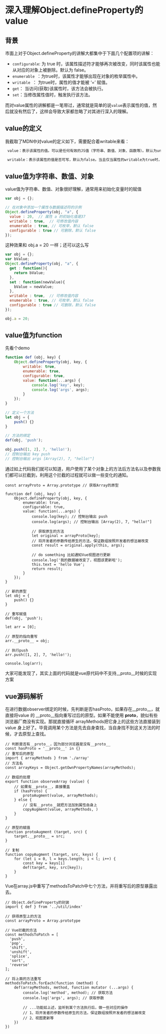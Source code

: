 # 深入理解Object.defineProperty的value

## 背景
市面上对于Object.defineProperty的讲解大都集中于下面几个配置项的讲解：

+ `configurable`: 为 true 时，该属性描述符才能够再次被改变，同时该属性也能从对应的对象上被删除。默认为 false。
+ `enumerable `：为true时，该属性才能够出现在对象的枚举属性中。
+ `writable `： 为true时，属性的值才能被 ‘=’ 赋值。
+ `get`： 当访问(获取)该属性时，该方法会被执行。
+ `set`：当修改属性值时，触发执行该方法。

而对value属性的讲解都是一笔带过，通常就是简单的说`value`表示属性的值，然后就没有然后了，这样会导致大家都忽略了对其进行深入的理解。

## value的定义

我截取了MDN中对value的定义如下，需要配合着writable来看：

``` JavaScript
 value：表示该属性的值。可以是任何有效的JS值（字符串、数值、对象、函数等）。默认为undefined。

 writable：表示该属性的值是否可写，默认为false。当且仅当属性的writable为true时，其值才能被赋值运算符改变。

```

## value值为字符串、数值、对象

value值为字符串、数值、对象很好理解，通常用来初始化变量时的赋值

```JavaScript
var obj = {};

// 在对象中添加一个属性与数据描述符的示例
Object.defineProperty(obj, "a", {
  value : 20,  // 属性 a 的初始化值是37
  writable : true,  // 可修改值内容
  enumerable : true, // 可枚举，默认 false
  configurable : true // 可删除，默认 false
});
```

这种效果和 obj.a = 20 一样；还可以这么写

```JavaScript
var obj = {};
var bValue;
Object.defineProperty(obj, "a", {
  get : function(){
    return bValue;
  },
  set : function(newValue){
    bValue = newValue;
  },
  writable : true,  // 可修改值内容
  enumerable : true, // 可枚举，默认 false
  configurable : true // 可删除，默认 false
});

obj.a = 20;

```

## value值为function
先看个demo

```JavaScript
function def (obj, key) {
    Object.defineProperty(obj, key, {
        writable: true,
        enumerable: true,
        configurable: true,
        value: function(...args) {
            console.log('key', key);
            console.log('args', args); 
        }
    });
}
 
// 定义一个方法
let obj = {
    push() {}
}
 
// 方法的绑定
def(obj, 'push');
 
obj.push([1, 2], 7, 'hello!');
// 控制台输出 key push
// 控制台输出 args [Array(2), 7, "hello!"]

```

通过如上代码我们就可以知道，用户使用了某个对象上的方法后方法名以及参数我们都可以拦截到，利用这个拦截的过程就可以做一些变化的通知。


```
const arrayProto = Array.prototype // 获取Array的原型
 
function def (obj, key) {
    Object.defineProperty(obj, key, {
        enumerable: true,
        configurable: true,
        value: function(...args) {
            console.log(key); // 控制台输出 push
            console.log(args); // 控制台输出 [Array(2), 7, "hello!"]
            
            // 获取原生的方法
            let original = arrayProto[key];
            // 将开发者的参数传给原生的方法，保证数组按照开发者的想法被改变
            const result = original.apply(this, args);
 
            // do something 比如通知Vue视图进行更新
            console.log('我的数据被改变了，视图该更新啦');
            this.text = 'hello Vue';
            return result;
        }
    });
}
 
// 新的原型
let obj = {
    push() {}
}
 
// 重写赋值
def(obj, 'push');
 
let arr = [0];
 
// 原型的指向重写
arr.__proto__ = obj;
 
// 执行push
arr.push([1, 2], 7, 'hello!');

console.log(arr);
```
大家可能发现了，其实上面的代码就是vue原代码中不支持__proto__时候的实现方案


## vue源码解析

在进行数据observer绑定的时候，先判断是否hasProto，如果存在__proto__，就直接将value 的 __proto__指向重写过后的原型。如果不能使用 __proto__，貌似有些浏览器厂商没有实现。那就直接循环 arrayMethods把它身上的这些方法直接装到 value 身上好了。毕竟调用某个方法是先去自身查找，当自身找不到这关方法的时候，才去原型上查找。

```
// 判断是否有__proto__，因为部分浏览器是没有__proto__
const hasProto = '__proto__' in {}
// 重写后的原型
import { arrayMethods } from './array'
// 方法名
const arrayKeys = Object.getOwnPropertyNames(arrayMethods);

// 数组的处理
export function observeArray (value) {
    // 如果有__proto__，直接覆盖                
    if (hasProto) {
        protoAugment(value, arrayMethods);
    } else {
        // 没有__proto__就把方法加到属性自身上
        copyAugment(value, arrayMethods, )
    }
}

// 原型的赋值
function protoAugment (target, src) {
    target.__proto__ = src;
}

// 复制
function copyAugment (target, src, keys) {
    for (let i = 0, l = keys.length; i < l; i++) {
        const key = keys[i]
        def(target, key, src[key]);
    }
}

```

Vue在array.js中重写了methodsToPatch中七个方法，并将重写后的原型暴露出去。

```
// Object.defineProperty的封装
import { def } from '../util/index' 

// 获得原型上的方法
const arrayProto = Array.prototype 

// Vue拦截的方法
const methodsToPatch = [
  'push',
  'pop',
  'shift',
  'unshift',
  'splice',
  'sort',
  'reverse'
];

// 将上面的方法重写
methodsToPatch.forEach(function (method) {
    def(arrayMethods, method, function mutator (...args) {
        console.log('method', method); // 获取方法
        console.log('args', args); // 获取参数

    	// ...功能如上述，监听到某个方法执行后，做一些对应的操作
      	// 1、将开发者的参数传给原生的方法，保证数组按照开发者的想法被改变
        // 2、视图更新等
    })
})
```

